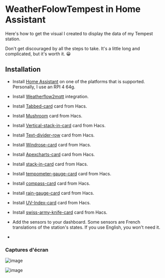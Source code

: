 # WeatherFolowTempest in Home Assistant

Here's how to get the visual I created to display the data of my Tempest station.

Don't get discouraged by all the steps to take. It's a little long and complicated, but it's worth it. 😀

## Installation
 - Install [Home Assistant](https://www.home-assistant.io/installation/) on one of the platforms that is supported. Personally, I use an RPI 4 64g.

 - Install [Weatherflow2mqtt](https://github.com/briis/hass-weatherflow2mqtt) integration.
 - Install [Tabbed-card](https://github.com/kinghat/tabbed-card) card from Hacs.
 - Install [Mushroom](https://github.com/piitaya/lovelace-mushroom) card from Hacs.
 - Install [Vertical-stack-in-card](https://github.com/ofekashery/vertical-stack-in-card) card from Hacs.
 - Install [Text-divider-row](https://github.com/iantrich/text-divider-row) card from Hacs.
 - Install [Windrose-card](https://github.com/aukedejong/lovelace-windrose-card) card from Hacs.
 - Install [Apexcharts-card](https://github.com/RomRider/apexcharts-card) card from Hacs.
 - Install [stack-in-card](https://github.com/custom-cards/stack-in-card) card from Hacs.
 - Install [tempometer-gauge-card](https://github.com/monkey-debugger/lovelace-tempometer-gauge-card) card from Hacs.
 - Install [compass-card](https://github.com/tomvanswam/compass-card) card from Hacs.
 - Install [rain-gauge-card](https://github.com/t1gr0u/rain-gauge-card) card from Hacs.
 - Install [UV-Index-card](https://github.com/t1gr0u/uv-index-card) card from Hacs.
 - Install [swiss-army-knife-card](https://github.com/AmoebeLabs/swiss-army-knife-card/projects?query=is%3Aopen) card from Hacs.
 - Add the sensors to your dashboard. Some sensors are French translations of the station's states. If you use English, you won't need it.
 - 

### Captures d'écran

![image](https://github.com/MichelJourdain/WeatherflowTempest/assets/83040228/3d48099c-732c-45ef-ad99-ceac57f284b9)

![image](https://github.com/MichelJourdain/WeatherflowTempest/assets/83040228/2753c00b-fb40-4cbc-862a-71ffee8928e6)
